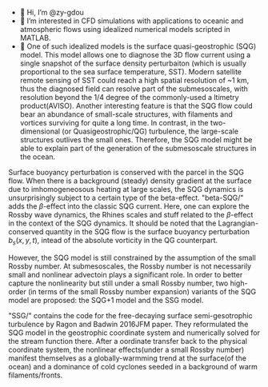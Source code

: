 - 👋 Hi, I’m @zy-gdou
- 👀 I’m interested in CFD simulations with applications to oceanic and atmospheric flows using idealized numerical models scripted in MATLAB.
- 🌱 One of such idealized models is the surface quasi-geostrophic (SQG) model. This model allows one to diagnose the 3D flow current using a single snapshot of the surface density perturbaiton (which is usually proportional to the sea surface temperature, SST). Modern satellite remote sensing of SST could reach a high spatial resolution of ~1 km, thus the diagnosed field can resolve part of the submesoscales, with resolution beyond the 1/4 degree of the commonly-used a
ltimetry product(AVISO). Another interesting feature is that the SQG flow could bear an abundance of small-scale structures, with filaments and vortices surviving for quite a long time. In contrast, in the two-dimensional (or Quasigeostrophic/QG) turbulence, the large-scale structures outlives the small ones. Therefore, the SQG model might be able to explain part of the generation of the submesoscale structures in the ocean.

Surface buoyancy perturbation is conserved with the parcel in the SQG flow. When there is a background (steady) density gradient at the surface due to imhomogeneosous heating at large scales, the SQG dynamics is unsurprisingly subject to a certain type of the beta-effect. "beta-SQG/" adds the $\beta$-effect into the classic SQG current. Here, one can explore the Rossby wave dynamics, the Rhines scales and stuff related to the $\beta$-effect in the context of the SQG dynamics. It should be noted that the Lagrangian-conserved quantity in the SQG flow is the surface buoyancy perturbation $b_s(x,y,t)$, intead of the absolute vorticity in the QG counterpart.

However, the SQG model is still constrained by the assumption of the small Rossby number. At submesoscales, the Rossby number is not necessarily small and nonlinear advectoin plays a significant role. In order to better capture the nonlinearity but still under a small Rossby number, two high-order (in terms of the small Rossby number expansion) variants of the SQG model are proposed: the SQG+1 model and the SSG model.

"SSG/" contains the code for the free-decaying surface semi-gesotrophic turbulence by Ragon and Badwin 2016JFM paper. They reformulated the SQG model in the geostrophic coordinate system and numerically solved for the stream function there. After a oordinate transfer  back to the physical coordinate system, the nonlinear effects(under a small Rossby number) manifest themselves as a globally-warmming trend at the surface(of the ocean) and a dominance of cold cyclones seeded in a background of warm filaments/fronts. 
